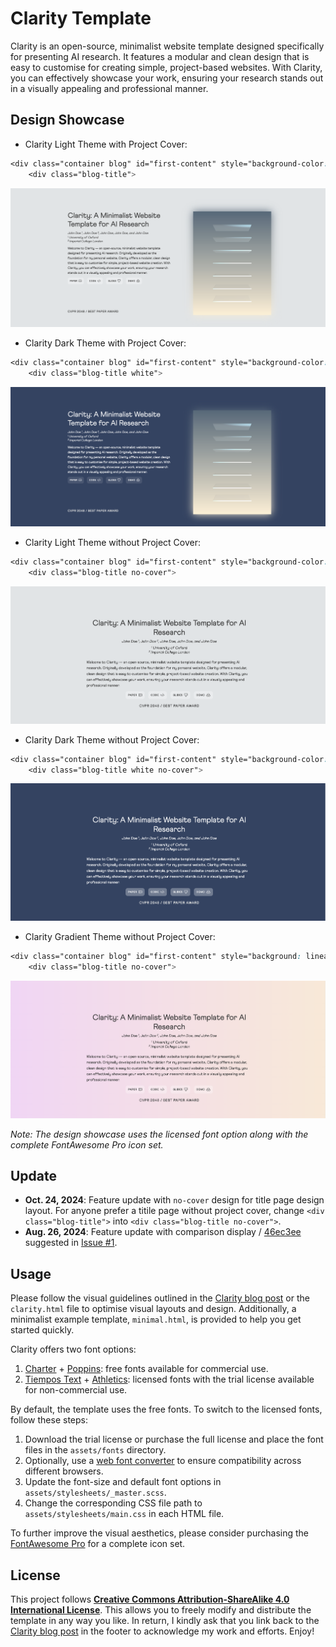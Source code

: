 # Clarity Template

Clarity is an open-source, minimalist website template designed specifically for presenting AI research. It features a modular and clean design that is easy to customise for creating simple, project-based websites. With Clarity, you can effectively showcase your work, ensuring your research stands out in a visually appealing and professional manner. 

## Design Showcase

- Clarity Light Theme with Project Cover:
```css
<div class="container blog" id="first-content" style="background-color: #E0E4E6;">
    <div class="blog-title">
```
<img class="foreground" src="assets/figures/clarity_light.png">

- Clarity Dark Theme with Project Cover:
```css
<div class="container blog" id="first-content" style="background-color: #304463;">
    <div class="blog-title white">
```
<img class="foreground" src="assets/figures/clarity_dark.png">

- Clarity Light Theme without Project Cover:
```css
<div class="container blog" id="first-content" style="background-color: #304463;">
    <div class="blog-title no-cover">
```
<img class="foreground" src="assets/figures/clarity_light_no_cover.png">

- Clarity Dark Theme without Project Cover:
```css
<div class="container blog" id="first-content" style="background-color: #E0E4E6;">
    <div class="blog-title white no-cover">
```
<img class="foreground" src="assets/figures/clarity_dark_no_cover.png">

- Clarity Gradient Theme without Project Cover:
```css
<div class="container blog" id="first-content" style="background: linear-gradient(90deg, hsla(298, 68%, 90%, 1) 0%, hsla(30, 82%, 91%, 1) 100%);">
    <div class="blog-title no-cover">
```
<img class="foreground" src="assets/figures/clarity_gradient_no_cover.png">

*Note: The design showcase uses the licensed font option along with the complete FontAwesome Pro icon set.*


## Update
- **Oct. 24, 2024**: Feature update with `no-cover` design for title page design layout. For anyone prefer a titile page without project cover, change `<div class="blog-title">` into `<div class="blog-title no-cover">`.
- **Aug. 26, 2024**: Feature update with comparison display / [46ec3ee](https://github.com/lorenmt/clarity-template/commit/46ec3eee19ea86775982e3c93c5b35716bad2d09) suggested in  [Issue #1](https://github.com/lorenmt/clarity-template/issues/1#issue-2485070942).


## Usage
Please follow the visual guidelines outlined in the [Clarity blog post](https://shikun.io/projects/clarity) or the `clarity.html` file to optimise visual layouts and design. Additionally, a minimalist example template, `minimal.html`, is provided to help you get started quickly.

Clarity offers two font options: 
1. [Charter](https://practicaltypography.com/charter.html) + [Poppins](https://fonts.google.com/specimen/Poppins): free fonts available for commercial use. 
2.  [Tiempos Text](https://klim.co.nz/retail-fonts/tiempos-text/) + [Athletics](https://familytype.co/#athletics): licensed fonts with the trial license available for non-commercial use.

By default, the template uses the free fonts. To switch to the licensed fonts, follow these steps: 
1. Download the trial license or purchase the full license and place the font files in the  `assets/fonts` directory.
2. Optionally, use a [web font converter](https://transfonter.org/) to ensure compatibility across different browsers.
3. Update the font-size and default font options in `assets/stylesheets/_master.scss`. 
4. Change the corresponding CSS file path to `assets/stylesheets/main.css` in each HTML file. 

To further improve the visual aesthetics, please consider purchasing the  [FontAwesome Pro](https://fontawesome.com/plans) for a complete icon set. 

## License
This project follows  <a href="https://creativecommons.org/licenses/by-sa/4.0/"><b>Creative Commons Attribution-ShareAlike 4.0 International License</b></a>. This allows you to freely modify and distribute the template in any way you like. In return, I kindly ask that you link back to the [Clarity blog post](https://shikun.io/projects/clarity) in the footer to acknowledge my work and efforts. Enjoy!
